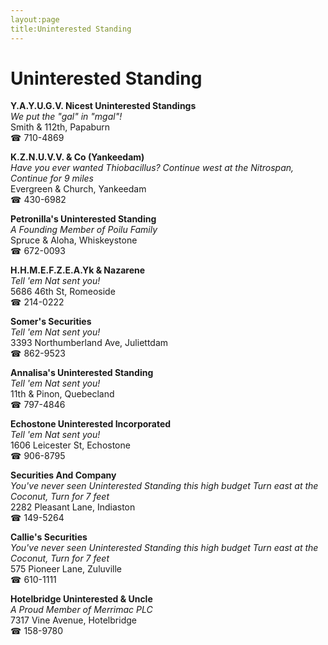 ```yaml
---
layout:page
title:Uninterested Standing
---
```

# Uninterested Standing

**Y.A.Y.U.G.V. Nicest Uninterested Standings**  
_We put the "gal" in "mgal"!_  
Smith & 112th, Papaburn  
☎ 710-4869



**K.Z.N.U.V.V. & Co (Yankeedam)**  
_Have you ever wanted Thiobacillus? 
Continue west at the Nitrospan, Continue for 9 miles_  
Evergreen & Church, Yankeedam  
☎ 430-6982



**Petronilla's Uninterested Standing**  
_A Founding Member of Poilu Family_  
Spruce & Aloha, Whiskeystone  
☎ 672-0093



**H.H.M.E.F.Z.E.A.Yk & Nazarene**  
_Tell 'em Nat sent you!_  
5686 46th St, Romeoside  
☎ 214-0222



**Somer's Securities**  
_Tell 'em Nat sent you!_  
3393 Northumberland Ave, Juliettdam  
☎ 862-9523



**Annalisa's Uninterested Standing**  
_Tell 'em Nat sent you!_  
11th & Pinon, Quebecland  
☎ 797-4846



**Echostone Uninterested Incorporated**  
_Tell 'em Nat sent you!_  
1606 Leicester St, Echostone  
☎ 906-8795



**Securities And Company**  
_You've never seen Uninterested Standing this high budget 
Turn east at the Coconut, Turn for 7 feet_  
2282 Pleasant Lane, Indiaston  
☎ 149-5264



**Callie's Securities**  
_You've never seen Uninterested Standing this high budget 
Turn east at the Coconut, Turn for 7 feet_  
575 Pioneer Lane, Zuluville  
☎ 610-1111



**Hotelbridge Uninterested & Uncle**  
_A Proud Member of Merrimac PLC_  
7317 Vine Avenue, Hotelbridge  
☎ 158-9780



